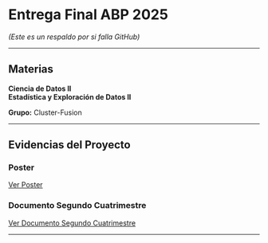 # Entrega Final ABP 2025  
*(Este es un respaldo por si falla GitHub)*  

---

## Materias  
**Ciencia de Datos II**  
**Estadística y Exploración de Datos II**  

**Grupo:** Cluster-Fusion  

---

## Evidencias del Proyecto  

### Poster  
[Ver Poster](https://drive.google.com/file/d/1e2tw5mz93Rg8q9vKYYJHMknuffygPo-M/view?usp=sharing)

### Documento Segundo Cuatrimestre  
[Ver Documento Segundo Cuatrimestre](https://drive.google.com/file/d/1e2tw5mz93Rg8q9vKYYJHMknuffygPo-M/view?usp=sharing)

---
